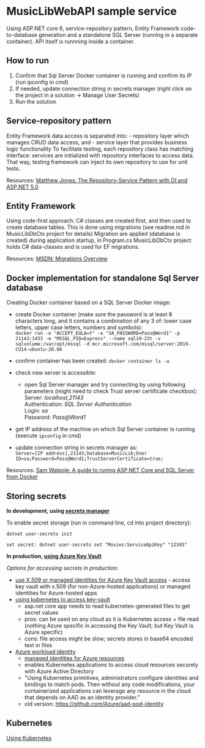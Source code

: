 # MusicLibWebAPI sample service

Using ASP.NET core 6, service-repository pattern, Entity Framework code-to-database generation and a standalone SQL Server (running in a separate container). 
API itself is runnning inside a container. 


## How to run

1. Confirm that Sql Server Docker container is running and confirm its IP (run ipconfig in cmd)
2. If needed, update connection string in secrets manager (right click on the project in a solution -> Manage User Secrets)
3. Run the solution


## Service-repository pattern

Entity Framework data access is separated into:
    - repository layer which manages CRUD data access, and
    - service layer that provides business logic functionality
To facilitate testing, each repository class has matching interface: services are initialized with repository interfaces to access data.
That way, testing framework can inject its own repository to use for unit tests.

Resources:
[Matthew Jones: The Repository-Service Pattern with DI and ASP.NET 5.0][1]


## Entity Framework 

Using code-first approach: C# classes are created first, and then used to create database tables.
This is done using migrations (see readme.md in MusicLibDbCtx project for details)
Migration are applied (database is created) during application startup, in Program.cs 
MusicLibDbCtx project holds C# data-classes and is used for EF migrations.

Resources:
[MSDN: Migrations Overview][3]


## Docker implementation for standalone Sql Server database 

Creating Docker container based on a SQL Server Docker image:
- create Docker container (make sure the password is at least 8 characters long, and it contains a combination of any 3 of: lower case letters, upper case letters, numbers and symbols):
<br/>`docker run -e "ACCEPT_EULA=Y" -e "SA_PASSWORD=Pass@Word1" -p 21143:1433 -e "MSSQL_PID=Express" --name sql19-23t -v sqlvolume:/var/opt/mssql -d mcr.microsoft.com/mssql/server:2019-CU14-ubuntu-20.04`
- confirm container has been created: 
`docker container ls -a`
- check new server is accessible:
	- open Sql Server manager and try connecting by using following parameters (might need to check Trust server certificate checkbox):
		<br/>Server: *localhost,21143*
		<br/>Authentication: *SQL Server Authentication*
		<br/>Login: *sa*
		<br/>Password: *Pass@Word1*

- get IP address of the machine on which Sql Server container is running (execute `ipconfig` in cmd)
- update connection string in secrets manager as:
<br/>`Server=[IP address],21143;Database=MusicLib;User ID=sa;Password=Pass@Word1;TrustServerCertificate=true;`

Resources: [Sam Walpole: A guide to runing ASP.NET Core and SQL Server from Docker][2]

## Storing secrets 

**In development, using [secrets manager][4]**

To enable secret storage (run in command line, cd into project directory): 

`dotnet user-secrets init`

`set secret: dotnet user-secrets set "Movies:ServiceApiKey" "12345"`


**In production, [using Azure Key Vault][5]**

*Options for accessing secrets in production:*
- [use X.509 or managed identities for Azure Key Vault access][6]
		- access key vault with x.509 (for non-Azure-hosted applications) or managed identities for Azure-hosted apps
- [using kubernetes to access key-vault][7] 
	- asp.net core app needs to read kubernetes-generated files to get secret values
	- pros: can be used on any cloud as it is Kubernetes access + file read (nothing Azure specific in accessing the Key Vault; but Key Vault is Azure specific)
	- cons: file access might be slow; secrets stores in base64 encoded text in files
- [Azure workload identity][8]
	- [managed identities for Azure resources][9]
	- enables Kubernetes applications to access cloud resources securely with Azure Active Directory
	- "Using Kubernetes primitives, administrators configure identities and bindings to match pods. Then without any code modifications, your containerized applications can leverage any resource in the cloud that depends on AAD as an identity provider."
	- old version: https://github.com/Azure/aad-pod-identity


## Kubernetes

[Using Kubernetes][10]

[1]: https://exceptionnotfound.net/the-repository-service-pattern-with-dependency-injection-and-asp-net-core/
[2]: https://hackernoon.com/a-guide-to-running-aspnet-core-and-sql-server-from-docker-wu4034xc
[3]: https://learn.microsoft.com/en-us/ef/core/managing-schemas/migrations/?tabs=dotnet-core-cli
[4]: https://learn.microsoft.com/en-us/aspnet/core/security/app-secrets?view=aspnetcore-6.0&tabs=windows
[5]: https://learn.microsoft.com/en-us/azure/key-vault/secrets/quick-create-net?tabs=azure-cli
[6]: https://learn.microsoft.com/en-us/aspnet/core/security/key-vault-configuration?view=aspnetcore-6.0
[7]: https://shailender-choudhary.medium.com/access-secrets-from-azure-key-vault-in-azure-kubernetes-service-e8efffe49427
[8]: https://azure.github.io/azure-workload-identity/docs/introduction.html
[9]: https://learn.microsoft.com/en-us/azure/active-directory/managed-identities-azure-resources/overview
[10]: https://learn.microsoft.com/en-us/azure/aks/tutorial-kubernetes-prepare-app
